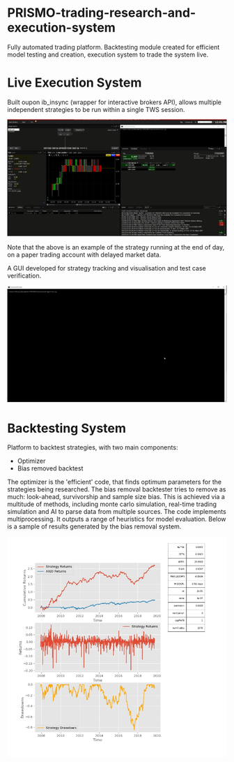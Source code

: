 # PRISMO-trading-research-and-execution-system
Fully automated trading platform. Backtesting module created for efficient model testing and creation, execution system to trade the system live.


# Live Execution System 
Built oupon ib_insync (wrapper for interactive brokers API), allows multiple independent strategies to be run within a single TWS session.



![Alt text](executionPlatform.gif?raw=true "Title")


Note that the above is an example of the strategy running at the end of day, on a paper trading account with delayed market data. 

A GUI developed for strategy tracking and visualisation and test case verification.

![Alt text](execution.gif?raw=true "Title")


# Backtesting System
Platform to backtest strategies, with two main components:
  - Optimizer
  - Bias removed backtest

The optimizer is the 'efficient' code, that finds optimum parameters for the strategies being researched. The bias removal backtester tries to remove as much: look-ahead, survivorship and sample size bias. This is achieved via a multitude of methods, including monte carlo simulation, real-time trading simulation and AI to parse data from multiple sources. The code implements multiprocessing. It outputs a range of heuristics for model evaluation. Below is a sample of results generated by the bias removal system. 


![Alt text](results.jpg?raw=true "Title")


